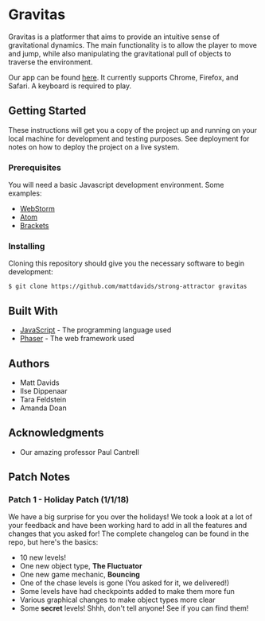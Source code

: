 # Gravitas

Gravitas is a platformer that aims to provide an intuitive sense of gravitational dynamics. The main functionality is to allow the player to move and jump, while also manipulating the gravitational pull of objects to traverse the environment.

Our app can be found [here](https://mattdavids.github.io/strong-attractor/). It currently supports Chrome, Firefox, and Safari. A keyboard is required to play.

## Getting Started

These instructions will get you a copy of the project up and running on your local machine for development and testing purposes. See deployment for notes on how to deploy the project on a live system.

### Prerequisites

You will need a basic Javascript development environment. Some examples:
- [WebStorm](https://www.jetbrains.com/webstorm/)
- [Atom](https://atom.io/)
- [Brackets](http://brackets.io/)

### Installing

Cloning this repository should give you the necessary software to begin development:

```
$ git clone https://github.com/mattdavids/strong-attractor gravitas
```

## Built With

* [JavaScript](https://www.javascript.com/) - The programming language used
* [Phaser](https://phaser.io/) - The web framework used

## Authors

* Matt Davids
* Ilse Dippenaar
* Tara Feldstein
* Amanda Doan

## Acknowledgments

* Our amazing professor Paul Cantrell

## Patch Notes  
### Patch 1 - Holiday Patch (1/1/18) 
We have a big surprise for you over the holidays! We took a look at a lot of your feedback and have been working hard to add in all the features and changes that you asked for! The complete changelog can be found in the repo, but here's the basics:   
* 10 new levels!  
* One new object type, **The Fluctuator**  
* One new game mechanic, **Bouncing**  
* One of the chase levels is gone (You asked for it, we delivered!)  
* Some levels have had checkpoints added to make them more fun  
* Various graphical changes to make object types more clear   
* Some **secret** levels! Shhh, don't tell anyone! See if you can find them!  
